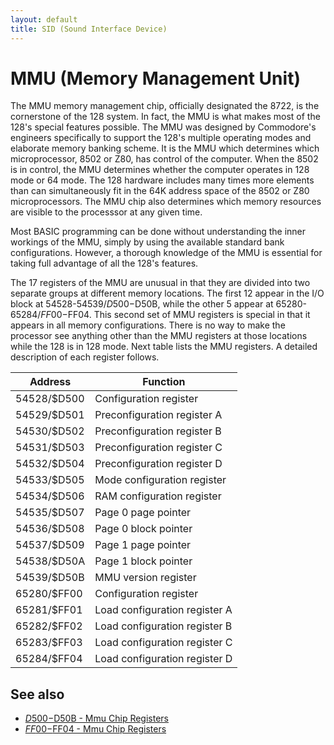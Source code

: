 ```yaml
---
layout: default
title: SID (Sound Interface Device)
---
```

# MMU (Memory Management Unit)

The MMU memory management chip, officially designated the
8722, is the cornerstone of the 128 system. In fact, the MMU
is what makes most of the 128's special features possible. The
MMU was designed by Commodore's engineers specifically to
support the 128's multiple operating modes and elaborate
memory banking scheme. It is the MMU which determines
which microprocessor, 8502 or Z80, has control of the computer. When the 8502 is in control, the MMU determines
whether the computer operates in 128 mode or 64 mode. The 128 hardware includes many times
more elements than can simultaneously fit in the 64K address
space of the 8502 or Z80 microprocessors. The MMU chip also
determines which memory resources are visible to the
processsor at any given time. 

Most BASIC programming can be done without understanding the inner
workings of the MMU, simply by using the
available standard bank configurations. However, a thorough
knowledge of the MMU is essential for taking full advantage
of all the 128's features. 

The 17 registers of the MMU are unusual in that they are
divided into two separate groups at different memory locations. The first 12 appear in the I/O block at 54528-54539/$D500-$D50B, while the other 5 appear at 65280-65284/$FF00-$FF04.
This second set of MMU registers is special in
that it appears in all memory configurations. There is no way
to make the processor see anything other than the MMU registers at those locations while the 128 is in 128 mode. Next table
lists the MMU registers. A detailed description of each register
follows.

|Address|Function|
|-|-|
|54528/$D500|Configuration register|
|54529/$D501|Preconfiguration register A|
|54530/$D502|Preconfiguration register B|
|54531/$D503|Preconfiguration register C|
|54532/$D504|Preconfiguration register D|
|54533/$D505|Mode configuration register|
|54534/$D506|RAM configuration register|
|54535/$D507|Page 0 page pointer|
|54536/$D508|Page 0 block pointer|
|54537/$D509|Page 1 page pointer|
|54538/$D50A|Page 1 block pointer|
|54539/$D50B|MMU version register|
|65280/$FF00|Configuration register|
|65281/$FF01|Load configuration register A|
|65282/$FF02|Load configuration register B|
|65283/$FF03|Load configuration register C|
|65284/$FF04|Load configuration register D|

## See also

* [$D500-$D50B - Mmu Chip Registers](D500)
* [$FF00-$FF04 - Mmu Chip Registers](FF00)
